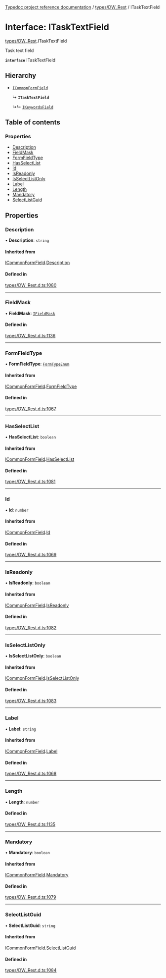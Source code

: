 [Typedoc project reference documentation](../README.md) / [types/DW_Rest](../modules/types_dw_rest.md) / ITaskTextField

# Interface: ITaskTextField

[types/DW_Rest](../modules/types_dw_rest.md).ITaskTextField

Task text field

**`interface`** ITaskTextField

## Hierarchy

- [`ICommonFormField`](types_dw_rest.icommonformfield.md)

  ↳ **`ITaskTextField`**

  ↳↳ [`IKeywordsField`](types_dw_rest.ikeywordsfield.md)

## Table of contents

### Properties

- [Description](types_dw_rest.itasktextfield.md#description)
- [FieldMask](types_dw_rest.itasktextfield.md#fieldmask)
- [FormFieldType](types_dw_rest.itasktextfield.md#formfieldtype)
- [HasSelectList](types_dw_rest.itasktextfield.md#hasselectlist)
- [Id](types_dw_rest.itasktextfield.md#id)
- [IsReadonly](types_dw_rest.itasktextfield.md#isreadonly)
- [IsSelectListOnly](types_dw_rest.itasktextfield.md#isselectlistonly)
- [Label](types_dw_rest.itasktextfield.md#label)
- [Length](types_dw_rest.itasktextfield.md#length)
- [Mandatory](types_dw_rest.itasktextfield.md#mandatory)
- [SelectListGuid](types_dw_rest.itasktextfield.md#selectlistguid)

## Properties

### Description

• **Description**: `string`

#### Inherited from

[ICommonFormField](types_dw_rest.icommonformfield.md).[Description](types_dw_rest.icommonformfield.md#description)

#### Defined in

[types/DW_Rest.d.ts:1080](https://github.com/DocuWare/REST-Sample-TS/blob/beb3ada/src/types/DW_Rest.d.ts#L1080)

___

### FieldMask

• **FieldMask**: [`IFieldMask`](types_dw_rest.ifieldmask.md)

#### Defined in

[types/DW_Rest.d.ts:1136](https://github.com/DocuWare/REST-Sample-TS/blob/beb3ada/src/types/DW_Rest.d.ts#L1136)

___

### FormFieldType

• **FormFieldType**: [`FormTypeEnum`](../enums/types_dw_rest.formtypeenum.md)

#### Inherited from

[ICommonFormField](types_dw_rest.icommonformfield.md).[FormFieldType](types_dw_rest.icommonformfield.md#formfieldtype)

#### Defined in

[types/DW_Rest.d.ts:1067](https://github.com/DocuWare/REST-Sample-TS/blob/beb3ada/src/types/DW_Rest.d.ts#L1067)

___

### HasSelectList

• **HasSelectList**: `boolean`

#### Inherited from

[ICommonFormField](types_dw_rest.icommonformfield.md).[HasSelectList](types_dw_rest.icommonformfield.md#hasselectlist)

#### Defined in

[types/DW_Rest.d.ts:1081](https://github.com/DocuWare/REST-Sample-TS/blob/beb3ada/src/types/DW_Rest.d.ts#L1081)

___

### Id

• **Id**: `number`

#### Inherited from

[ICommonFormField](types_dw_rest.icommonformfield.md).[Id](types_dw_rest.icommonformfield.md#id)

#### Defined in

[types/DW_Rest.d.ts:1069](https://github.com/DocuWare/REST-Sample-TS/blob/beb3ada/src/types/DW_Rest.d.ts#L1069)

___

### IsReadonly

• **IsReadonly**: `boolean`

#### Inherited from

[ICommonFormField](types_dw_rest.icommonformfield.md).[IsReadonly](types_dw_rest.icommonformfield.md#isreadonly)

#### Defined in

[types/DW_Rest.d.ts:1082](https://github.com/DocuWare/REST-Sample-TS/blob/beb3ada/src/types/DW_Rest.d.ts#L1082)

___

### IsSelectListOnly

• **IsSelectListOnly**: `boolean`

#### Inherited from

[ICommonFormField](types_dw_rest.icommonformfield.md).[IsSelectListOnly](types_dw_rest.icommonformfield.md#isselectlistonly)

#### Defined in

[types/DW_Rest.d.ts:1083](https://github.com/DocuWare/REST-Sample-TS/blob/beb3ada/src/types/DW_Rest.d.ts#L1083)

___

### Label

• **Label**: `string`

#### Inherited from

[ICommonFormField](types_dw_rest.icommonformfield.md).[Label](types_dw_rest.icommonformfield.md#label)

#### Defined in

[types/DW_Rest.d.ts:1068](https://github.com/DocuWare/REST-Sample-TS/blob/beb3ada/src/types/DW_Rest.d.ts#L1068)

___

### Length

• **Length**: `number`

#### Defined in

[types/DW_Rest.d.ts:1135](https://github.com/DocuWare/REST-Sample-TS/blob/beb3ada/src/types/DW_Rest.d.ts#L1135)

___

### Mandatory

• **Mandatory**: `boolean`

#### Inherited from

[ICommonFormField](types_dw_rest.icommonformfield.md).[Mandatory](types_dw_rest.icommonformfield.md#mandatory)

#### Defined in

[types/DW_Rest.d.ts:1079](https://github.com/DocuWare/REST-Sample-TS/blob/beb3ada/src/types/DW_Rest.d.ts#L1079)

___

### SelectListGuid

• **SelectListGuid**: `string`

#### Inherited from

[ICommonFormField](types_dw_rest.icommonformfield.md).[SelectListGuid](types_dw_rest.icommonformfield.md#selectlistguid)

#### Defined in

[types/DW_Rest.d.ts:1084](https://github.com/DocuWare/REST-Sample-TS/blob/beb3ada/src/types/DW_Rest.d.ts#L1084)
